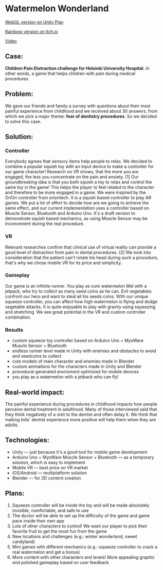 # Watermelon Wonderland

[WebGL version on Unity Play](https://play.unity.com/mg/other/watermelon-wonderland)

[Rainbow version on itch.io](https://dilika.itch.io/watermelonwonder)

[Video](https://www.youtube.com/watch?v=x8_XlGubKa0&feature=youtu.be&ab_channel=volvvictory)

## Case:

**Children Pain Distraction challenge for Helsinki University Hospital.** In other words, a game that helps children with pain during medical procedures.

## Problem:

We gave our friends and family a survey with questions about their most painful experience from childhood and we received about 30 answers, from which we pick a major theme: **fear of dentistry procedures**. So we decided to solve this case.

## Solution:

### Controller

Everybody agrees that sensory items help people to relax. We decided to combine a popular squish toy with an input device to make a controller for our game character!
Research on VR shows, that the more you are engaged, the less you concentrate on the pain and anxiety. [1] Our groundbreaking idea is that you both squish a toy to relax and control the same toy in the game! This helps the player to feel related to the character and therefore to be more engaged in a game.
We were inspired by the OriOri controller from orioritech. It is a squish based controller to play AR games. We put a lot of effort to decide how are we going to achieve the same effect, and our current implementation uses a controller based on Muscle Sensor, Bluetooth and Arduino Uno. It's a draft version to demonstrate squish based mechanics, as using Muscle Sensor may be inconvenient during the real procedure.

### VR

Relevant researches confirm that clinical use of virtual reality can provide a good level of distraction from pain in dental procedures. [2] We took into consideration that the patient can't rotate his head during such a procedure, that's why we chose mobile VR for its price and simplicity.

### Gameplay

Our game is an infinite runner. You play as cure watermelon Mel with a jetpack, who try to collect as many seed coins as he can. Evil vegetables confront our hero and want to steal all his seeds coins. With our unique squeeze controller, you can affect how high watermelon is flying and dodge vegetable attacks. It is quite enjoyable to play with gravity using squeezing and stretching. We see great potential in the VR and custom controller combination.

### Results

- custom squeeze toy controller based on Arduino Uno + MyoWare Muscle Sensor + Bluetooth
- endless runner level made in Unity with enemies and obstacles to avoid and seedcoins to collect
- cute models of main character and enemies made in Blender
- custom animations for the characters made in Unity and Blender
- procedural generated enviroment optimized for mobile devices
- you play as a watermelon with a jetback who can fly!

## Real-world impact:

The painful experience during procedures in childhood impacts how people perceive dental treatment in adulthood. Many of those interviewed said that they think negatively of a visit to the dentist and often delay it. We think that making kids' dentist experience more positive will help them when they are adults.

## Technologies:

- Unity — just because it's a good tool for mobile game development
- Arduino Uno + MyoWare Muscle Sensor + Bluetooth — as a temporary solution, which is easy to implement
- Mobile VR — best price on VR market
- IOS/Android — multiplatform solution
- Blender — for 3D content creation

## Plans:

1. Squeeze controller will be inside the toy and will be made absolutely invisible, comfortable, and safe to use
2. The doctor will be able to set up the difficulty of the game and game pace inside their own app
3. Lots of other characters to control! We want our player to pick their favorite fruit to get the most fun from the game
4. New locations and challenges (e.g.: winter wonderland, sweet candyland)
5. Mini games with different mechanics (e.g.: squeeze controller to crack a real watermelon and get a bonus)
6. More content with other characters and levels! More appealing graphic and polished gameplay based on user feedback
